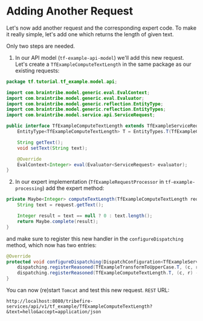 # Adding Another Request

Let's now add another request and the corresponding expert code. To make it really simple, let's add one which returns the length of given text. 

Only two steps are needed.

1. In our API model (`tf-example-api-model`) we'll add this new request. Let's create a `TfExampleComputeTextLength` in the same package as our existing requests:

```java
package tf.tutorial.tf_example.model.api;

import com.braintribe.model.generic.eval.EvalContext;
import com.braintribe.model.generic.eval.Evaluator;
import com.braintribe.model.generic.reflection.EntityType;
import com.braintribe.model.generic.reflection.EntityTypes;
import com.braintribe.model.service.api.ServiceRequest;

public interface TfExampleComputeTextLength extends TfExampleServiceRequest {
	EntityType<TfExampleComputeTextLength> T = EntityTypes.T(TfExampleComputeTextLength.class);

	String getText();
	void setText(String text);

	@Override
	EvalContext<Integer> eval(Evaluator<ServiceRequest> evaluator);
}
```

2. In our expert implementation (`TfExampleRequestProcessor` in `tf-example-processing`) add the expert method:

```java
private Maybe<Integer> computeTextLength(TfExampleComputeTextLength request) {
    String text = request.getText();

    Integer result = text == null ? 0 : text.length();
    return Maybe.complete(result);
}
```

and make sure to register this new handler in the `configureDispatching` method, which now has two entries:
```java
@Override
protected void configureDispatching(DispatchConfiguration<TfExampleServiceRequest, Object> dispatching) {
    dispatching.registerReasoned(TfExampleTransformToUpperCase.T, (c, r) -> transformToUpperCase(r));
    dispatching.registerReasoned(TfExampleComputeTextLength.T, (c, r) -> computeTextLength(r));
}
```

You can now (re)start `Tomcat` and test this new request. `REST` URL:
```url
http://localhost:8080/tribefire-services/api/v1/tf_example/TfExampleComputeTextLength?&text=hello&accept=application/json
```